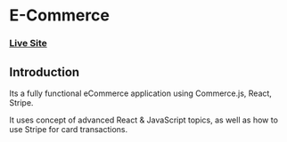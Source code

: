 # E-Commerce
### [Live Site](https://tanushkacommercestore.netlify.app/)

<!-- ![eCommerce](https://i.ibb.co/mH9SNNq/Build-an-e-commerce-1.png) -->

## Introduction

Its a fully functional eCommerce application using Commerce.js, React, Stripe. 

It uses concept of advanced React & JavaScript topics, as well as how to use Stripe for card transactions.
